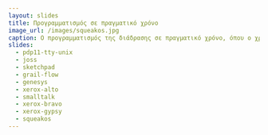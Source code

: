 ```yaml
---
layout: slides 
title: Προγραμματισμός σε πραγματικό χρόνο 
image_url: /images/squeakos.jpg
caption: Ο προγραμματισμός της διάδρασης σε πραγματικό χρόνο, όπου ο χρήστης μπορεί να αλλάξει την ροή ενός προγράμματος, αποτελεί την χρυσή τομή ανάμεσα στα δύο κυρίαρχα ρεύματα. Ο προγραμματισμός της διάδρασης πέρασε πολύ γρήγορα την δεκαετία του 1970 από τις εργασίες δέσμης που γίνονταν ασύγχρονα και περιστασιακά, σε μια πυκνή και σύγχρονη αλληλεπίδραση με μονολιθικά συστήματα γραφικής διεπαφής.
slides:
  - pdp11-tty-unix
  - joss
  - sketchpad
  - grail-flow
  - genesys
  - xerox-alto
  - smalltalk
  - xerox-bravo
  - xerox-gypsy
  - squeakos
---
```


